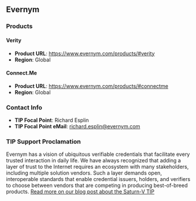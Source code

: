## Evernym

### Products

#### Verity
* __Product URL__: https://www.evernym.com/products/#verity
* __Region__: Global

#### Connect.Me
* __Product URL__: https://www.evernym.com/products/#connectme
* __Region__: Global

### Contact Info
* __TIP Focal Point__: Richard Esplin
* __TIP Focal Point eMail__: richard.esplin@evernym.com

### TIP Support Proclamation

Evernym has a vision of ubiquitous verifiable credentials that facilitate every trusted interaction in daily life. We have always recognized that adding a layer of trust to the Internet requires an ecosystem with many stakeholders, including multiple solution vendors. Such a layer demands open, interoperable standards that enable credential issuers, holders, and verifiers to choose between vendors that are competing in producing best-of-breed products. [Read more on our blog post about the Saturn-V TIP](https://www.evernym.com/blog/evernym-joins-with-other-solution-providers-to-achieve-interoperability-milestone/)
